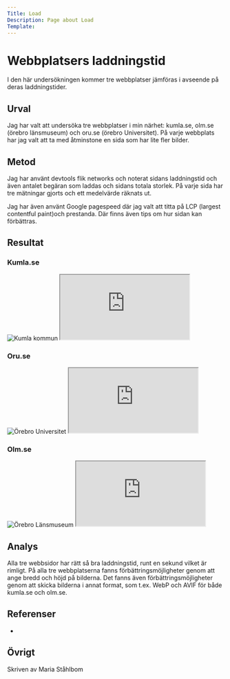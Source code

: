 ```yaml
---
Title: Load
Description: Page about Load
Template: 
---
```


Webbplatsers laddningstid
=======================

I den här undersökningen kommer tre webbplatser jämföras i avseende på deras laddningstider. 

Urval
-----------------------

Jag har valt att undersöka tre webbplatser i min närhet: kumla.se, olm.se (örebro länsmuseum) och oru.se (örebro Universitet). På varje webbplats har jag valt att ta med åtminstone en sida som har lite fler bilder.

Metod
-----------------------

Jag har använt devtools flik networks och noterat sidans laddningstid och även antalet begäran som laddas och sidans totala storlek. På varje sida har tre mätningar gjorts och ett medelvärde räknats ut. 

Jag har även använt Google pagespeed där jag valt att titta på LCP (largest contentful paint)och prestanda. Där finns även tips om hur sidan kan förbättras.

Resultat
-----------------------

<div class="webbplats">
<h3>Kumla.se</h3>
<picture><source media="(min-width: 599px)" srcset="%base_url%/image/kumla.png?save-as=jpg&w=700&q=80" /><img src="%base_url%/image/kumla.png?save-as=jpg&w=500&q=80" alt="Kumla kommun"></picture>
<iframe class="iframe" src="https://docs.google.com/spreadsheets/d/e/2PACX-1vTNfJVjJK5yfkaRkAExQzGlO-LWo5qmGm-Jm_Xsp4o53bR0FEXdBPB-OTJtWO-qkY9JVDgvuYvTVL0W/pubhtml?widget=true&amp;headers=false" title="data kumla.se"></iframe>
</div>



<div class="webbplats">
<h3>Oru.se</h3>
<picture><source media="(min-width: 599px)" srcset="%base_url%/image/oru.png?save-as=jpg&w=700&q=80" /><img src="%base_url%/image/oru.png?save-as=jpg&w=500&q=80" alt="Örebro Universitet"></picture>
<iframe class="iframe" src="https://docs.google.com/spreadsheets/d/e/2PACX-1vRFA6x4FK50SQDxiaMHljiwRhzQ6bXsoEybKIwVJoIOFdW_3YP79z7TeZq3de7PdagLwFlRHgHdOZnb/pubhtml?widget=true&amp;headers=false" title="data oru.se"></iframe></div>

<div class="webbplats">
<h3>Olm.se</h3>
<picture><source media="(min-width: 599px)" srcset="%base_url%/image/olm.png?save-as=jpg&w=700&q=80" /><img src="%base_url%/image/olm.png?save-as=jpg&w=500&q=80" alt="Örebro Länsmuseum"></picture>
<iframe class="iframe" src="https://docs.google.com/spreadsheets/d/e/2PACX-1vTy-KABAsYekl650DoO0HD5OZA6AZbsxRBRc4JFSMaq1XiyKoFdPJLhjA828F0Yi-Ovv2yFAgPKU75P/pubhtml?widget=true&amp;headers=false" title="data olm.se"></iframe></div>

Analys
-----------------------

Alla tre webbsidor har rätt så bra laddningstid, runt en sekund vilket är rimligt. På alla tre webbplatserna fanns förbättringsmöjligheter genom att ange bredd och höjd på bilderna. Det fanns även förbättringsmöjligheter genom att skicka bilderna i annat format, som t.ex. WebP och AVIF för både kumla.se och olm.se. 

Referenser
-----------------------

-

Övrigt
-----------------------

Skriven av Maria Ståhlbom
